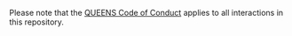 Please note that the [QUEENS Code of Conduct](https://github.com/queens-py/queens?tab=coc-ov-file#readme) applies to all interactions in this repository.


